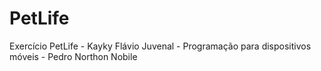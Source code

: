 # PetLife
 Exercício PetLife - Kayky Flávio Juvenal - Programação para dispositivos móveis - Pedro Northon Nobile
